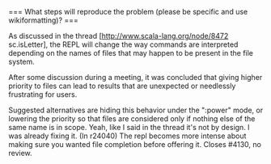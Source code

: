 === What steps will reproduce the problem (please be specific and use wikiformatting)? ===

As discussed in the thread [http://www.scala-lang.org/node/8472 sc.isLetter], the REPL will change the way commands are interpreted depending on the names of files that may happen to be present in the file system.

After some discussion during a meeting, it was concluded that giving higher priority to files can lead to results that are unexpected or needlessly frustrating for users.

Suggested alternatives are hiding this behavior under the ":power" mode, or lowering the priority so that files are considered only if nothing else of the same name is in scope.
Yeah, like I said in the thread it's not by design.  I was already fixing it.
(In r24040) The repl becomes more intense about making sure you wanted file
completion before offering it.  Closes #4130, no review.
